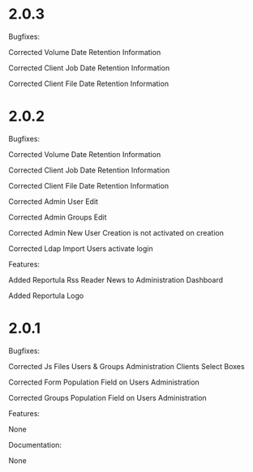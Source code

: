 2.0.3
===============================================

Bugfixes:

Corrected Volume Date Retention Information

Corrected Client Job Date Retention Information

Corrected Client File Date Retention Information

2.0.2 
===============================================

Bugfixes:


Corrected Volume Date Retention Information

Corrected Client Job Date Retention Information

Corrected Client File Date Retention Information

Corrected Admin User Edit

Corrected Admin Groups Edit

Corrected Admin New User Creation is not activated on creation

Corrected Ldap Import Users activate login 


Features:

Added Reportula Rss Reader News to Administration Dashboard

Added Reportula Logo	
	

2.0.1
===============================================
Bugfixes:

Corrected Js Files Users & Groups Administration Clients Select Boxes

Corrected Form Population Field on Users Administration

Corrected Groups Population Field on Users Administration 

Features:

None

Documentation:

None
